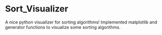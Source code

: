 # Sort_Visualizer
A nice python visualizer for sorting algorithms!
Implemented matplotlib and generator functions to visualize some sorting algorithms.
